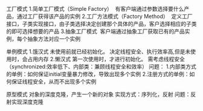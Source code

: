
工厂模式
  1.简单工厂模式（Simple Factory）
  有客户端通过参数选择要什么产品，通过工厂获得该产品的实例
  2.工厂方法模式（Factory Method）
  定义工厂接口，子类实现接口，由子类选择决定创建那个具体的产品，客户选择相应的子类的即可选择想要的产品
  3.抽象工厂模式
  客户端通过抽象工厂获取已有的产品实例，每个抽象方法对应一个实例

单例模式
    1.饿汉式
    未使用前就已经初始化。
    决定线程安全、执行效率高,但是未使用时，会占用内存
    2.懒汉式
    第一次使用时，才进行初始化。
    需考虑线程安全（synchronized:效率低下、内部类：兼顾线程安全和效率）
    问题：
    1.内部类方式的单例：如何保证initial变量暴力修改，导致出现多个实例
    2.注册方式的单例：如何保证线程安全，从而不出现多个实例
    
原型模式
    对象的深度克隆，产生一个新的对象
    实现方式：序列化，反射
    问题：反射实现深度克隆
